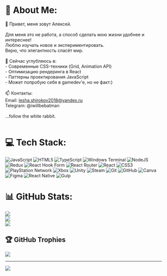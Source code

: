 # 💫 About Me:
🚀 Привет, меня зовут Алексей.<br><br>Для меня это не работа, а способ сделать мою жизни удобнее и интереснее!<br>Люблю изучать новое и экспериментировать.<br>Верю, что элегантность спасёт мир.<br><br>🌱 Сейчас углубляюсь в:<br>- Современные CSS-техники (Grid, Animation API)  <br>- Оптимизацию рендеринга в React  <br>- Паттерны проектирования JavaScript <br>- Может попробую себя в gamedev'e, но не факт:)<br><br>📫 Контакты:  <br>Email: lesha.shirokov2018@yandex.ru<br>Telegram: @iwillbebatman<br><br>...follow the white rabbit.<br><br>


# 💻 Tech Stack:
![JavaScript](https://img.shields.io/badge/javascript-%23323330.svg?style=for-the-badge&logo=javascript&logoColor=%23F7DF1E) ![HTML5](https://img.shields.io/badge/html5-%23E34F26.svg?style=for-the-badge&logo=html5&logoColor=white) ![TypeScript](https://img.shields.io/badge/typescript-%23007ACC.svg?style=for-the-badge&logo=typescript&logoColor=white) ![Windows Terminal](https://img.shields.io/badge/Windows%20Terminal-%234D4D4D.svg?style=for-the-badge&logo=windows-terminal&logoColor=white) ![NodeJS](https://img.shields.io/badge/node.js-6DA55F?style=for-the-badge&logo=node.js&logoColor=white) ![Redux](https://img.shields.io/badge/redux-%23593d88.svg?style=for-the-badge&logo=redux&logoColor=white) ![React Hook Form](https://img.shields.io/badge/React%20Hook%20Form-%23EC5990.svg?style=for-the-badge&logo=reacthookform&logoColor=white) ![React Router](https://img.shields.io/badge/React_Router-CA4245?style=for-the-badge&logo=react-router&logoColor=white) ![React](https://img.shields.io/badge/react-%2320232a.svg?style=for-the-badge&logo=react&logoColor=%2361DAFB) ![CSS3](https://img.shields.io/badge/css3-%231572B6.svg?style=for-the-badge&logo=css3&logoColor=white) ![PlayStation Network](https://img.shields.io/badge/PSN-%230070D1.svg?style=for-the-badge&logo=Playstation&logoColor=white) ![Xbox](https://img.shields.io/badge/xbox-%23107C10.svg?style=for-the-badge&logo=xbox&logoColor=white) ![Unity](https://img.shields.io/badge/unity-%23000000.svg?style=for-the-badge&logo=unity&logoColor=white) ![Steam](https://img.shields.io/badge/steam-%23000000.svg?style=for-the-badge&logo=steam&logoColor=white) ![Git](https://img.shields.io/badge/git-%23F05033.svg?style=for-the-badge&logo=git&logoColor=white) ![GitHub](https://img.shields.io/badge/github-%23121011.svg?style=for-the-badge&logo=github&logoColor=white) ![Canva](https://img.shields.io/badge/Canva-%2300C4CC.svg?style=for-the-badge&logo=Canva&logoColor=white) ![Figma](https://img.shields.io/badge/figma-%23F24E1E.svg?style=for-the-badge&logo=figma&logoColor=white) ![React Native](https://img.shields.io/badge/react_native-%2320232a.svg?style=for-the-badge&logo=react&logoColor=%2361DAFB) ![Gulp](https://img.shields.io/badge/GULP-%23CF4647.svg?style=for-the-badge&logo=gulp&logoColor=white)
# 📊 GitHub Stats:
![](https://github-readme-stats.vercel.app/api?username=beatemup&theme=radical&hide_border=false&include_all_commits=false&count_private=false)<br/>
![](https://nirzak-streak-stats.vercel.app/?user=beatemup&theme=radical&hide_border=false)<br/>
![](https://github-readme-stats.vercel.app/api/top-langs/?username=beatemup&theme=radical&hide_border=false&include_all_commits=false&count_private=false&layout=compact)

## 🏆 GitHub Trophies
![](https://github-profile-trophy.vercel.app/?username=beatemup&theme=radical&no-frame=false&no-bg=false&margin-w=4)

---
[![](https://visitcount.itsvg.in/api?id=beatemup&icon=0&color=0)](https://visitcount.itsvg.in)

<!-- Proudly created with GPRM ( https://gprm.itsvg.in ) -->
